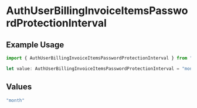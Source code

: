 # AuthUserBillingInvoiceItemsPasswordProtectionInterval

## Example Usage

```typescript
import { AuthUserBillingInvoiceItemsPasswordProtectionInterval } from "@vercel/sdk/models/components/authuser.js";

let value: AuthUserBillingInvoiceItemsPasswordProtectionInterval = "month";
```

## Values

```typescript
"month"
```